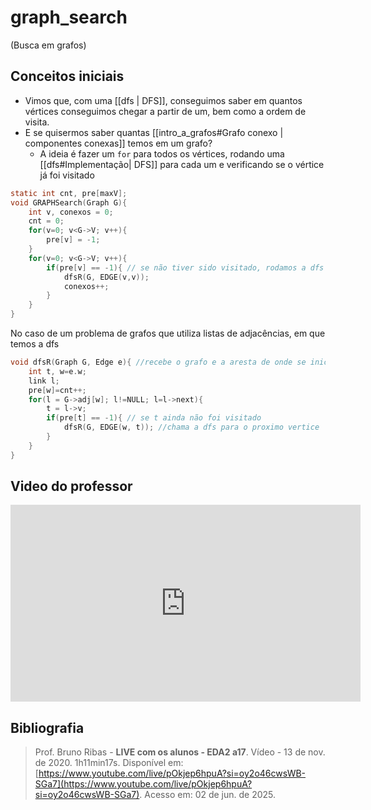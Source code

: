 # graph_search
(Busca em grafos)

## Conceitos iniciais
- Vimos que, com uma [[dfs | DFS]], conseguimos saber em quantos vértices conseguimos chegar a partir de um, bem como a ordem de visita.
- E se quisermos saber quantas [[intro_a_grafos#Grafo conexo | componentes conexas]] temos em um grafo?
	- A ideia é fazer um `for` para todos os vértices, rodando uma [[dfs#Implementação| DFS]] para cada um e verificando se o vértice já foi visitado

```c
static int cnt, pre[maxV];
void GRAPHSearch(Graph G){
	int v, conexos = 0;
	cnt = 0;
	for(v=0; v<G->V; v++){
		pre[v] = -1;
	}
	for(v=0; v<G->V; v++){
		if(pre[v] == -1){ // se não tiver sido visitado, rodamos a dfs e incrementamos o conexos
			dfsR(G, EDGE(v,v));
			conexos++;
		}
	} 
}
```

No caso de um problema de grafos que utiliza listas de adjacências, em que temos a dfs
```c
void dfsR(Graph G, Edge e){ //recebe o grafo e a aresta de onde se inicia
	int t, w=e.w;
	link l;
	pre[w]=cnt++;
	for(l = G->adj[w]; l!=NULL; l=l->next){
		t = l->v;
		if(pre[t] == -1){ // se t ainda não foi visitado
			dfsR(G, EDGE(w, t)); //chama a dfs para o proximo vertice
		}
	}
}
```


## Video do professor
<iframe width="560" height="315" src="https://www.youtube.com/embed/pOkjep6hpuA?si=X4Wv50yd5kgz3O8a" title="YouTube video player" frameborder="0" allow="accelerometer; autoplay; clipboard-write; encrypted-media; gyroscope; picture-in-picture; web-share" referrerpolicy="strict-origin-when-cross-origin" allowfullscreen></iframe>

## Bibliografia
> Prof. Bruno Ribas - **LIVE com os alunos - EDA2 a17**. Vídeo - 13 de nov. de 2020. 1h11min17s. Disponível em: [https://www.youtube.com/live/pOkjep6hpuA?si=oy2o46cwsWB-SGa7](https://www.youtube.com/live/pOkjep6hpuA?si=oy2o46cwsWB-SGa7). Acesso em: 02 de jun. de 2025. 